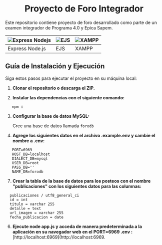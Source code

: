 <h1 align="center"> Proyecto de Foro Integrador </h1>

Este repositorio contiene proyecto de foro desarrollado como parte de un examen integrador de Programa 4.0 y Epica Sapem.

| ![Express Nodejs](https://miro.medium.com/v2/resize:fit:1400/1*f7ztMaMM0etsFHpEfkdiwA.png) | ![EJS](https://cdn.hashnode.com/res/hashnode/image/upload/v1669904581074/eiOU4pInF.png) | ![XAMPP](https://www.sysadminsdecuba.com/wp-content/uploads/2015/08/xampp-logo.jpg) |
| --- | --- | --- |
| Express Node.js | EJS | XAMPP |
## Guía de Instalación y Ejecución

Siga estos pasos para ejecutar el proyecto en su máquina local:

1. **Clonar el repositorio o descarga el ZIP.**

2. **Instalar las dependencias con el siguiente comando:**
```
   npm i
```

3. **Configurar la base de datos MySQL:** 

   Cree una base de datos llamada `forodb` 

4. **Agrege los siguientes datos en el archivo .example.env y cambie el nombre a .env:**
```
   PORT=6969
   HOST_DB=localhost
   DIALECT_DB=mysql
   USER_DB=root
   PASS_DB=''
   NAME_DB=forodb
```
7. **Crear la tabla de la base de datos para los posteos con el nombre "publicaciones" con los siguientes datos para las columnas:**
   
 ```
   publicaciones / utf8_general_ci
   id = int
   titulo = varchar 255
   detalle = text
   url_imagen = varchar 255
   fecha_publicacion = date   
```
6. **Ejecute node app.js y acceda de manera predeterminada a la aplicación en su navegador web en el PORT=6969 .env :**
[http://localhost:6969](http://localhost:6969.

